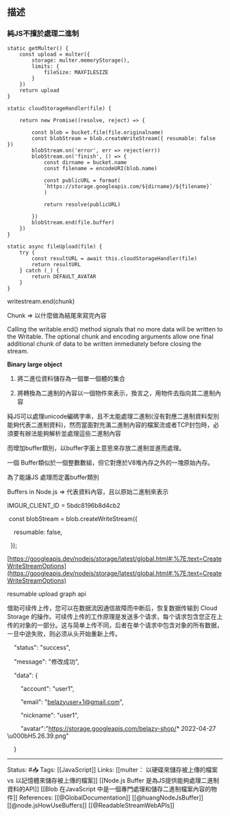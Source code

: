 

## 描述
  

### 純JS不擅於處理二進制

```
static getMulter() {
	const upload = multer({
		storage: multer.memoryStorage(),
		limits: {
			fileSize: MAXFILESIZE
		}
	})
	return upload
}
```



```
static cloudStorageHandler(file) {

	return new Promise((resolve, reject) => {

		const blob = bucket.file(file.originalname)
		const blobStream = blob.createWriteStream({ resumable: false })
		blobStream.on('error', err => reject(err))
		blobStream.on('finish', () => {
			const dirname = bucket.name
			const filename = encodeURI(blob.name)
			
			const publicURL = format(
			`https://storage.googleapis.com/${dirname}/${filename}`
			)

			return resolve(publicURL)

		})
		blobStream.end(file.buffer)
	})
}

static async fileUpload(file) {
	try {
		const resultURL = await this.cloudStorageHandler(file)
		return resultURL
	} catch (_) {
		return DEFAULT_AVATAR
	}
}
```



writestream.end(chunk)

Chunk => 以什麼做為結尾來寫完內容

Calling the writable.end() method signals that no more data will be written to the Writable. The optional chunk and encoding arguments allow one final additional chunk of data to be written immediately before closing the stream.

  

  

**Binary large object**

1.  將二進位資料儲存為一個單一個體的集合

  

1.  將轉換為二進制的內容以一個物件來表示，換言之，用物件去指向其二進制內容

  

  

純JS可以處理unicode編碼字串，且不太能處理二進制(沒有對應二進制資料型別能夠代表二進制資料)，然而當面對充滿二進制內容的檔案流或者TCP封包時，必須要有辦法能夠解析並處理這些二進制內容

而增加buffer類別，以buffer字面上意思來存放二進制並進而處理。

一個 Buffer類似於一個整數數組，但它對應於V8堆內存之外的一塊原始內存。

  



  

為了能讓JS 處理而定義buffer類別

  

Buffers in Node.js => 代表資料內容，且以原始二進制來表示

  

  

  


  

  

IMGUR_CLIENT_ID = 5bdc8196b8d4cb2

 const blobStream = blob.createWriteStream({

    resumable: false,

  });

 
[https://googleapis.dev/nodejs/storage/latest/global.html#:%7E:text=CreateWriteStreamOptions](https://googleapis.dev/nodejs/storage/latest/global.html#:%7E:text=CreateWriteStreamOptions)

  

resumable upload graph api

借助可续传上传，您可以在数据流因通信故障而中断后，恢复数据传输到 Cloud Storage 的操作。可续传上传的工作原理是发送多个请求，每个请求包含您正在上传的对象的一部分。这与简单上传不同，后者在单个请求中包含对象的所有数据，一旦中途失败，则必须从头开始重新上传。

  


    "status": "success",

    "message": "修改成功",

    "data": {

        "account": "user1",

        "email": "belazyuser+1@gmail.com",

        "nickname": "user1",

        "avatar":"https://storage.googleapis.com/belazy-shop/* 2022-04-27 \u000bH5.26.39.png"

    }
	
---
Status: #📥 
Tags:
[[JavaScript]] 
Links:
[[multer： 以硬碟來儲存被上傳的檔案 vs 以記憶體來儲存被上傳的檔案]]
[[Node.js Buffer 是為JS提供能夠處理二進制資料的API]]
[[Blob 在JavaScript 中是一個專門處理和儲存二進制檔案內容的物件]]
References:
[[@GlobalDocumentation]]
[[@huangNodeJsBuffer]]
[[@node.jsHowUseBuffers]]
[[@ReadableStreamWebAPIs]]